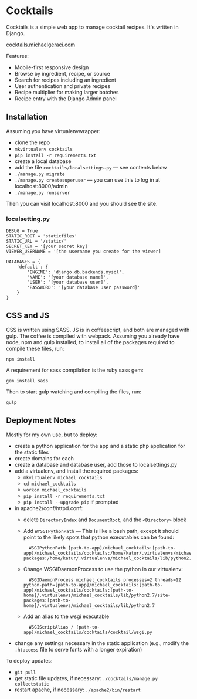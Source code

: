 Cocktails
=========

Cocktails is a simple web app to manage cocktail recipes. It's written in
Django.

[cocktails.michaelgeraci.com](http://cocktails.michaelgeraci.com)

Features:

* Mobile-first responsive design
* Browse by ingredient, recipe, or source
* Search for recipes including an ingredient
* User authentication and private recipes
* Recipe multiplier for making larger batches
* Recipe entry with the Django Admin panel


Installation
------------

Assuming you have virtualenvwrapper:

* clone the repo
* `mkvirtualenv cocktails`
* `pip install -r requirements.txt`
* create a local database
* add the file `cocktails/localsettings.py` — see contents below
* `./manage.py migrate`
* `./manage.py createsuperuser` — you can use this to log in at localhost:8000/admin
* `./manage.py runserver`

Then you can visit localhost:8000 and you should see the site.

### localsetting.py

    DEBUG = True
    STATIC_ROOT = 'staticfiles'
    STATIC_URL = '/static/'
    SECRET_KEY = '[your secret key]'
    VIEWER_USERNAME = '[the username you create for the viewer]

    DATABASES = {
        'default': {
            'ENGINE': 'django.db.backends.mysql',
            'NAME': '[your database name]',
            'USER': '[your database user]',
            'PASSWORD': '[your database user password]'
        }
    }


CSS and JS
----------

CSS is written using SASS, JS is in coffeescript, and both are managed with
gulp. The coffee is compiled with webpack. Assuming you already have node, npm
and gulp installed, to install all of the packages required to compile these
files, run:

	npm install

A requirement for sass compilation is the ruby sass gem:

	gem install sass

Then to start gulp watching and compiling the files, run:

	gulp


Deployment Notes
----------------

Mostly for my own use, but to deploy:

* create a python application for the app and a static php application for the
  static files
* create domains for each
* create a database and database user, add those to localsettings.py
* add a virtualenv, and install the required packages:
	* `mkvirtualenv michael_cocktails`
	* `cd michael_cocktails`
	* `workon michael_cocktails`
	* `pip install -r requirements.txt`
	* `pip install --upgrade pip` if prompted
* in apache2/conf/httpd.conf:
	* delete `DirectoryIndex` and `DocumentRoot`, and the `<Directory>` block
	* Add `WYSGIPythonPath` — This is like a bash path, except it should point to the likely spots that python executables can be found:

			WSGIPythonPath [path-to-app]/michael_cocktails:[path-to-app]/michael_cocktails/cocktails:/home/katur/.virtualenvs/michael_cocktails/lib/python2.7/site-packages:/home/katur/.virtualenvs/michael_cocktails/lib/python2.7

	* Change WSGIDaemonProcess to use the python in our virtualenv:

			WSGIDaemonProcess michael_cocktails processes=2 threads=12 python-path=[path-to-app]/michael_cocktails:[path-to-app]/michael_cocktails/cocktails:[path-to-home]/.virtualenvs/michael_cocktails/lib/python2.7/site-packages:[path-to-home]/.virtualenvs/michael_cocktails/lib/python2.7

	* Add an alias to the wsgi executable

			WSGIScriptAlias / [path-to-app]/michael_cocktails/cocktails/cocktail/wsgi.py

* change any settings necessary in the static application (e.g., modify the `.htaccess` file to serve fonts with a longer expiration)

To deploy updates:

* `git pull`
* get static file updates, if necessary: `./cocktails/manage.py collectstatic`
* restart apache, if necessary: `./apache2/bin/restart`
